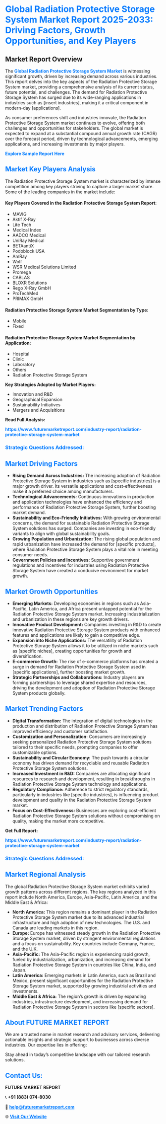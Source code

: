 <h1 style="color: #007BFF;">Global Radiation Protective Storage System Market Report 2025-2033: Driving Factors, Growth Opportunities, and Key Players</h1>

<section id="overview">
<h2>Market Report Overview</h2>
<p>The <a href="https://www.futuremarketreport.com/industry-report/radiation-protective-storage-system-market" style="color: #007BFF; text-decoration: none;"><strong>Global Radiation Protective Storage System Market</strong></a> is witnessing significant growth, driven by increasing demand across various industries. This report delves into the key aspects of the Radiation Protective Storage System market, providing a comprehensive analysis of its current status, future potential, and challenges. The demand for Radiation Protective Storage System has surged due to its wide-ranging applications in industries such as [insert industries], making it a critical component in modern-day [applications].</p>
<p>As consumer preferences shift and industries innovate, the Radiation Protective Storage System market continues to evolve, offering both challenges and opportunities for stakeholders. The global market is expected to expand at a substantial compound annual growth rate (CAGR) over the forecast period, driven by technological advancements, emerging applications, and increasing investments by major players.</p>
</section>

<section id="overview">
<p><a href="https://www.futuremarketreport.com/request-sample/reportId=123497" style="color: #007BFF; text-decoration: none;"><strong>Explore Sample Report Here</strong></a></p>
</section>

<section id="key-players">
<h2 style="color: #007BFF;">Market Key Players Analysis</h2>
<p>The Radiation Protective Storage System market is characterized by intense competition among key players striving to capture a larger market share. Some of the leading companies in the market include:</p>
<h4>Key Players Covered in the Radiation Protective Storage System Report:</h4>
<ul><li>MAVIG</li><li>Aktif X-Ray</li><li>Lite Tech</li><li>Medical Index</li><li>AADCO Medical</li><li>UniRay Medical</li><li>BETAantiX</li><li>Podoblock USA</li><li>AmRay</li><li>Wolf</li><li>WSR Medical Solutions Limited</li><li>Promega</li><li>CABLAS</li><li>BLOXR Solutions</li><li>Rego X-Ray GmbH</li><li>ProTechMed</li><li>PRIMAX GmbH</li></ul>
<h4>Radiation Protective Storage System Market Segmentation by Type:</h4>
<ul><li>Mobile</li><li>Fixed</li></ul>

<h4>Radiation Protective Storage System Market Segmentation by Application:</h4>
<ul><li>Hospital</li><li>Clinic</li><li>Laboratory</li><li>Others</li><li>Radiation Protective Storage System</li></ul>
<p><strong>Key Strategies Adopted by Market Players:</strong></p>
<ul>
<li>Innovation and R&D</li>
<li>Geographical Expansion</li>
<li>Sustainability Initiatives</li>
<li>Mergers and Acquisitions</li>
</ul>
</section>

<section>
<p><strong>Read Full Analysis: </strong></p><a href="https://www.futuremarketreport.com/industry-report/radiation-protective-storage-system-market" style="color: #007BFF; text-decoration: none;"><strong>https://www.futuremarketreport.com/industry-report/radiation-protective-storage-system-market</strong></a>
<h3 style="color: #007BFF;">Strategic Questions Addressed:</h3>
</section>

<section id="driving-factors">
<h2 style="color: #007BFF;">Market Driving Factors</h2>
<ul>
<li><strong>Rising Demand Across Industries:</strong> The increasing adoption of Radiation Protective Storage System in industries such as [specific industries] is a major growth driver. Its versatile applications and cost-effectiveness make it a preferred choice among manufacturers.</li>
<li><strong>Technological Advancements:</strong> Continuous innovations in production and application technologies have enhanced the efficiency and performance of Radiation Protective Storage System, further boosting market demand.</li>
<li><strong>Sustainability and Eco-Friendly Initiatives:</strong> With growing environmental concerns, the demand for sustainable Radiation Protective Storage System solutions has surged. Companies are investing in eco-friendly variants to align with global sustainability goals.</li>
<li><strong>Growing Population and Urbanization:</strong> The rising global population and rapid urbanization have increased the demand for [specific products], where Radiation Protective Storage System plays a vital role in meeting consumer needs.</li>
<li><strong>Government Policies and Incentives:</strong> Supportive government regulations and incentives for industries using Radiation Protective Storage System have created a conducive environment for market growth.</li>
</ul>
</section>

<section id="growth-opportunities">
<h2 style="color: #007BFF;">Market Growth Opportunities</h2>
<ul>
<li><strong>Emerging Markets:</strong> Developing economies in regions such as Asia-Pacific, Latin America, and Africa present untapped potential for the Radiation Protective Storage System market. Increasing industrialization and urbanization in these regions are key growth drivers.</li>
<li><strong>Innovative Product Development:</strong> Companies investing in R&D to create innovative Radiation Protective Storage System products with enhanced features and applications are likely to gain a competitive edge.</li>
<li><strong>Expansion into Niche Applications:</strong> The versatility of Radiation Protective Storage System allows it to be utilized in niche markets such as [specific niches], creating opportunities for growth and diversification.</li>
<li><strong>E-commerce Growth:</strong> The rise of e-commerce platforms has created a surge in demand for Radiation Protective Storage System used in [specific applications], further boosting market growth.</li>
<li><strong>Strategic Partnerships and Collaborations:</strong> Industry players are forming partnerships to leverage shared expertise and resources, driving the development and adoption of Radiation Protective Storage System products globally.</li>
</ul>
</section>

<section id="trending-factors">
<h2 style="color: #007BFF;">Market Trending Factors</h2>
<ul>
<li><strong>Digital Transformation:</strong> The integration of digital technologies in the production and distribution of Radiation Protective Storage System has improved efficiency and customer satisfaction.</li>
<li><strong>Customization and Personalization:</strong> Consumers are increasingly seeking personalized Radiation Protective Storage System solutions tailored to their specific needs, prompting companies to offer customizable options.</li>
<li><strong>Sustainability and Circular Economy:</strong> The push towards a circular economy has driven demand for recyclable and reusable Radiation Protective Storage System solutions.</li>
<li><strong>Increased Investment in R&D:</strong> Companies are allocating significant resources to research and development, resulting in breakthroughs in Radiation Protective Storage System technology and applications.</li>
<li><strong>Regulatory Compliance:</strong> Adherence to strict regulatory standards, particularly in industries like [specific industries], is influencing product development and quality in the Radiation Protective Storage System market.</li>
<li><strong>Focus on Cost-Effectiveness:</strong> Businesses are exploring cost-efficient Radiation Protective Storage System solutions without compromising on quality, making the market more competitive.</li>
</ul>
</section>

<section>
<p><strong>Get Full Report: </strong></p><a href="https://www.futuremarketreport.com/industry-report/radiation-protective-storage-system-market" style="color: #007BFF; text-decoration: none;"><strong>https://www.futuremarketreport.com/industry-report/radiation-protective-storage-system-market</strong></a>
<h3 style="color: #007BFF;">Strategic Questions Addressed:</h3>
</section>


<section id="regional-analysis">
<h2 style="color: #007BFF;">Market Regional Analysis</h2>
<p>The global Radiation Protective Storage System market exhibits varied growth patterns across different regions. The key regions analyzed in this report include North America, Europe, Asia-Pacific, Latin America, and the Middle East & Africa:</p>
<ul>
<li><strong>North America:</strong> This region remains a dominant player in the Radiation Protective Storage System market due to its advanced industrial infrastructure and high adoption of new technologies. The U.S. and Canada are leading markets in this region.</li>
<li><strong>Europe:</strong> Europe has witnessed steady growth in the Radiation Protective Storage System market, driven by stringent environmental regulations and a focus on sustainability. Key countries include Germany, France, and the U.K.</li>
<li><strong>Asia-Pacific:</strong> The Asia-Pacific region is experiencing rapid growth, fueled by industrialization, urbanization, and increasing demand for Radiation Protective Storage System in countries like China, India, and Japan.</li>
<li><strong>Latin America:</strong> Emerging markets in Latin America, such as Brazil and Mexico, present significant opportunities for the Radiation Protective Storage System market, supported by growing industrial activities and investments.</li>
<li><strong>Middle East & Africa:</strong> The region’s growth is driven by expanding industries, infrastructure development, and increasing demand for Radiation Protective Storage System in sectors like [specific sectors].</li>
</ul>
</section>

<footer>
<h2 style="color: #007BFF;">About FUTURE MARKET REPORT</h2>
<p>We are a trusted name in market research and advisory services, delivering actionable insights and strategic support to businesses across diverse industries. Our expertise lies in offering:</p>

<p>Stay ahead in today’s competitive landscape with our tailored research solutions.</p>

<h2 style="color: #007BFF;">Contact Us:</h2>
<p><strong>FUTURE MARKET REPORT</strong></p>
<p>📞 <strong>+91 (883) 074-8030</strong></p>
<p>📧 <strong><a href="mailto:help@futuremarketreport.com" style="color: #007BFF;">help@futuremarketreport.com</a></strong></p>
<p>🌐 <strong><a href="https://www.futuremarketreport.com/" style="color: #007BFF;">Visit Our Website</a></strong></p>
</footer>